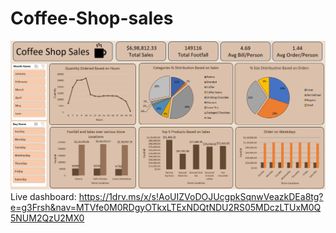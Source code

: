 # Coffee-Shop-sales

![coffee shop sales data analysis](https://github.com/mdnazrulislam-code/coffee_shop_sales/blob/main/Screenshot%202024-02-15%20143928.png)
Live dashboard: https://1drv.ms/x/s!AoUIZVoDOJUcgpkSqnwVeazkDEa8tg?e=g3Frsh&nav=MTVfe0M0RDgyOTkxLTExNDQtNDU2RS05MDczLTUxM0Q5NUM2QzU2MX0
